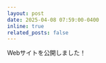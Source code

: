 ```yaml
---
layout: post
date: 2025-04-08 07:59:00-0400
inline: true
related_posts: false
---
```


Webサイトを公開しました！
